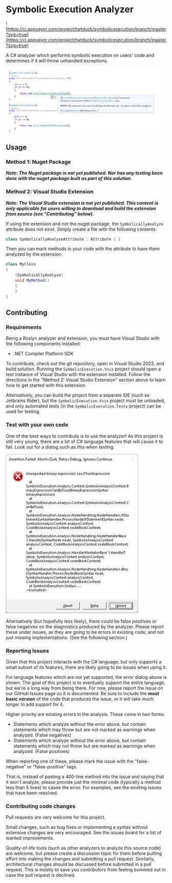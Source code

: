 # Symbolic Execution Analyzer

![https://ci.appveyor.com/project/twtduck/symbolicexecution/branch/master?svg=true](https://ci.appveyor.com/project/twtduck/symbolicexecution/branch/master?svg=true)

A C# analyzer which performs symbolic execution on users' code and determines if it will throw unhandled exceptions. 

![Screenshot](screenshot.png)

## Usage

### Method 1: Nuget Package

**_Note: The Nuget package is not yet published. Nor has any testing been done with the nuget package built as part of this solution._**

### Method 2: Visual Studio Extension

**_Note: The Visual Studio extension is not yet published. This content is only applicable for users willing to download and build the extension from source (see "Contributing" below)._**

If using the extension and not the nuget package, the `SymbolicallyAnalyze` attribute does not exist. Simply create a file with the following contents:

```csharp
class SymbolicallyAnalyzeAttribute : Attribute { }
```

Then you can mark methods in your code with the attribute to have them analyzed by the extension. 

```csharp
class MyClass
{
	[SymbolicallyAnalyze]
	void MyMethod()
	{
	}
}
```

## Contributing

### Requirements

Being a Roslyn analyzer and extension, you must have Visual Studio with the following components installed:

- .NET Compiler Platform SDK

To contribute, check out the git repository, open in Visual Studio 2022, and build solution. Running the `SymbolicExecution.Vsix` project should open a test instance of Visual Studio with the extension installed. Follow the directions in the "Method 2: Visual Studio Extension" section above to learn how to get started with this extension.

Alternatively, you can build the project from a separate IDE (such as Jetbrains Rider), but the `SymbolicExecution.Vsix` project must be unloaded, and only automated tests (in the `SymbolicExecution.Tests` project) can be used for testing. 

### Test with your own code

One of the best ways to contribute is to use the analyzer! As this project is still very young, there are a lot of C# language features that will cause it to fail. Look out for a dialog such as this when testing:

![Unsupported syntax dialog](unsupported-syntax-dialog.png)

Alternatively (but hopefully less likely), there could be false positives or false negatives on the diagnostics produced by the analyzer. Please report these under issues, as they are going to be errors in existing code, and not just missing implementations. (See the following section.)

### Reporting Issues

Given that this project interacts with the C# language, but only supports a small subset of its features, there are likely going to be issues when using it. 

For language features which are not yet supported, the error dialog above is shown. The goal of this project is to eventually support the entire language, but we're a long way from being there. For now, please report the issue on our GitHub Issues page so it is documented. Be sure to include the **most basic version** of the code that produces the issue, or it will take much longer to add support for it.

Higher priority are existing errors in the analysis. These come in two forms:

- Statements which analyze without the error above, but contain statements which may throw but are not marked as warnings when analyzed. (False negatives)
- Statements which analyze without the error above, but contain statements which may not throw but are marked as warnings when analyzed. (False positives)

When reporting one of these, please mark the issue with the "false-negative" or "false-positive" tags.

That is, instead of pasting a 400-line method into the issue and saying that it won't analyze, please provide just the minimal code (typically a method less than 5 lines) to cause the error. For examples, see the existing issues that have been resolved. 

### Contributing code changes

Pull requests are very welcome for this project. 

Small changes, such as bug fixes or implementing a syntax without extensive changes are very encouraged. See the issues board for a list of wanted improvements. 

Quality-of-life tools (such as other analyzers to analyze this source code) are welcome, but please create a discussion topic for them before putting effort into making the changes and submitting a pull request. Similarly, architectural changes should be discussed before submitted in a pull request. This is mostly to save you contributors from feeling bummed out in case the pull request is declined. 
